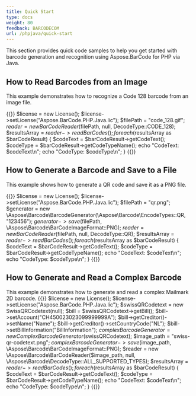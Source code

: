 ```yaml
---
title: Quick Start
type: docs
weight: 80
feedback: BARCODECOM
url: /phpjava/quick-start
---
```


This section provides quick code samples to help you get started with barcode 
generation and recognition using Aspose.BarCode for PHP via Java.

## **How to Read Barcodes from an Image**
This example demonstrates how to recognize a Code 128 barcode from an image file.

{{<highlight php>}}
    $license = new License();
    $license->setLicense("Aspose.BarCode.PHP.Java.lic");
    $filePath = "code_128.gif";
    $reader = new BarCodeReader($filePath, null, DecodeType::CODE_128);
    $resultsArray = $reader->readBarCodes();
    foreach ($resultsArray as $barCodeResult) {
        $codeText = $barCodeResult->getCodeText();
        $codeType = $barCodeResult->getCodeTypeName();
        echo "CodeText: $codeText\n";
        echo "CodeType: $codeType\n";
    }
{{</highlight>}}

## **How to Generate a Barcode and Save to a File**
This example shows how to generate a QR code and save it as a PNG file.

{{<highlight php>}}
    $license = new License();
    $license->setLicense("Aspose.BarCode.PHP.Java.lic");
    $filePath = "qr.png";
    $generator = new \Aspose\Barcode\BarcodeGenerator(\Aspose\Barcode\EncodeTypes::QR, "123456");
    $generator->save($filePath, \Aspose\Barcode\BarCodeImageFormat::PNG);
    $reader = new BarCodeReader($filePath, null, DecodeType::QR);
    $resultsArray = $reader->readBarCodes();
    foreach ($resultsArray as $barCodeResult) {
        $codeText = $barCodeResult->getCodeText();
        $codeType = $barCodeResult->getCodeTypeName();
        echo "CodeText: $codeText\n";
        echo "CodeType: $codeType\n";
    }
{{</highlight>}}

## **How to Generate and Read a Complex Barcode**
This example demonstrates how to generate and read a complex Mailmark 2D barcode.
{{<highlight php>}}
    $license = new License();
    $license->setLicense("Aspose.BarCode.PHP.Java.lic");
    $swissQRCodetext = new SwissQRCodetext(null);
    $bill = $swissQRCodetext->getBill();
    $bill->setAccount("CH450023023099999999A");
    $bill->getCreditor()->setName("Name");
    $bill->getCreditor()->setCountryCode("NL");
    $bill->setBillInformation("BillInformation");
    $complexBarcodeGenerator = new ComplexBarcodeGenerator($swissQRCodetext);
    $image_path = "swiss-qr-codetext.png";
    $complexBarcodeGenerator->save($image_path, \Aspose\Barcode\BarCodeImageFormat::PNG);
    $reader = new \Aspose\Barcode\BarCodeReader($image_path, null, \Aspose\Barcode\DecodeType::ALL_SUPPORTED_TYPES);
    $resultsArray = $reader->readBarCodes();
    foreach ($resultsArray as $barCodeResult) {
        $codeText = $barCodeResult->getCodeText();
        $codeType = $barCodeResult->getCodeTypeName();
        echo "CodeText: $codeText\n";
        echo "CodeType: $codeType\n";
    }
{{</highlight>}}



